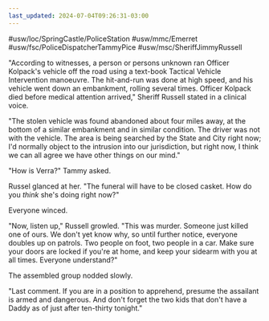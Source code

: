 ```yaml
---
last_updated: 2024-07-04T09:26:31-03:00
---
```


#usw/loc/SpringCastle/PoliceStation #usw/mmc/Emerret #usw/fsc/PoliceDispatcherTammyPice #usw/msc/SheriffJimmyRussell

"According to witnesses, a person or persons unknown ran Officer Kolpack's vehicle off the road using a text-book Tactical Vehicle Intervention manoeuvre. The hit-and-run was done at high speed, and his vehicle went down an embankment, rolling several times. Officer Kolpack died before medical attention arrived," Sheriff Russell stated in a clinical voice.

"The stolen vehicle was found abandoned about four miles away, at the bottom of a similar embankment and in similar condition. The driver was not with the vehicle. The area is being searched by the State and City right now; I'd normally object to the intrusion into our jurisdiction, but right now, I think we can all agree we have other things on our mind."

"How is Verra?" Tammy asked.

Russel glanced at her. "The funeral will have to be closed casket. How do you _think_ she's doing right now?"

Everyone winced.

"Now, listen up," Russell growled. "This was murder. Someone just killed one of ours. We don't yet know why, so until further notice, everyone doubles up on patrols. Two people on foot, two people in a car. Make sure your doors are locked if you're at home, and keep your sidearm with you at all times. Everyone understand?"

The assembled group nodded slowly.

"Last comment. If you are in a position to apprehend, presume the assailant is armed and dangerous. And don't forget the two kids that don't have a Daddy as of just after ten-thirty tonight."

